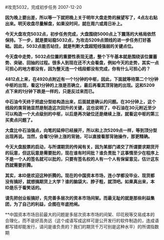 #攻克5032，完成初步任务
2007-12-20

**因为晚上要出差，所以等一下就把晚上关于明年大盘走势的展望写了，4点左右贴出来。明天收盘尽量解盘，如果没时间，就在周六或周日补上。**
 
**今天大盘攻克5032点，初步任务完成，大盘围绕5000点上下震荡的大格局依然保持。下一步，就是要站稳5032点，为攻击5209点颈线的进一步任务打好基础。因此，5032点能否站住，就是判断大盘超短线强弱的关键点位。**
 
**今天盘中走势，5032点位置的重要性表现无遗，整个下午基本就是围绕该位置蓄势、突破、回抽的过程。很多人到现在还不大会看盘，例如今天的走势，其实一点可担心的地方都没有，因为整天连一个线段都没有完成，你有什么可担心的？**
 
**4812点上来，在4920点附近有一个1分钟的中枢，因此，下面就等待第二个1分钟中枢的出现，看这1分钟的上涨是否确立，最后再看其顶背驰的出现。这和5209点下来的1分钟下跌是一样的，只是反过来而已。**
 
**中石油今天终于把底分型给构造出来，后面就是确认的问题。在30分钟上，这个线段的类背驰显然是制造这次回升的关键，这也说明了，中石油在30元附近至少可以构造一个大点级别的中枢，以后是再次破位还是继续上涨，就看这中枢的第三买卖点问题了。**
 
**大盘比中石油强点，向笔的延伸已经展开，所以和上次5209点一样，等到顶分型出现再说。当然，会看1分钟上涨的背驰，可以直接看那背驰操作，那更精确。**
 
**今天大盘股票的启动，与所谓期货的传闻有关，因为某部门递交了所谓要求期货开的玩意，但这玩意是需要批的，现在谁有时间批？谁负责批？这事情至少在程序上不是一个人的签名就可以批的，只要有签名权的人有一个人有保留意见，估计这东西就需要折腾。**
 
**其实，本ID是欢迎这种折腾的。现在的中国资本市场，连小学都没毕业、现货都没有搞好，就想搞期货上大学？谁的脑袋大、脖子粗，就顶吧。如果真出来，本ID是乐于看笑话的。**
 
**请先把创业板搞好，先完善多层次的资本市场间架。而最无耻的就是那些利益集团，为了自己的利益，企图在年底抢闸。**
 
**中国资本市场目前最大的问题是多层次资本市场的间架、印花税等交易成本的合理化，而不是好高务远（这个成语写成这样可是公开发行的软件制造的，连成语都写错却能发行，请问是谁负责的？我们的期货千万可别是这种水平）的所谓指数期